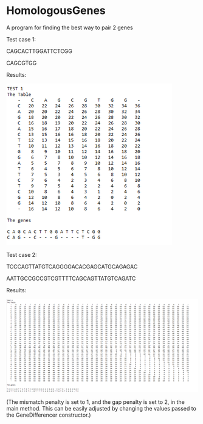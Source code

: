 # HomologousGenes
A program for finding the best way to pair 2 genes

Test case 1:

CAGCACTTGGATTCTCGG

CAGCGTGG

Results:

![testcase1](TestImages/Testcase1.png)

Test case 2:

TCCCAGTTATGTCAGGGGACACGAGCATGCAGAGAC

AATTGCCGCCGTCGTTTTCAGCAGTTATGTCAGATC

Results:

![testcase2](TestImages/Testcase2.png)

(The mismatch penalty is set to 1, and the gap penalty is set to 2, in the main method. This can be easily adjusted by changing the values passed to the GeneDifferencer constructor.)
